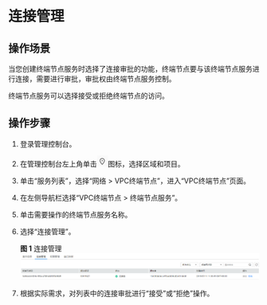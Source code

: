# 连接管理<a name="vpcep_03_0104"></a>

## 操作场景<a name="section168715614329"></a>

当您创建终端节点服务时选择了连接审批的功能，终端节点要与该终端节点服务进行连接，需要进行审批，审批权由终端节点服务控制。

终端节点服务可以选择接受或拒绝终端节点的访问。

## 操作步骤<a name="section91831450143112"></a>

1.  登录管理控制台。
2.  在管理控制台左上角单击![](figures/icon-region.png)图标，选择区域和项目。
3.  单击“服务列表”，选择“网络 \> VPC终端节点”，进入“VPC终端节点”页面。
4.  在左侧导航栏选择“VPC终端节点 \> 终端节点服务”。
5.  单击需要操作的终端节点服务名称。
6.  选择“连接管理”。

    **图 1**  连接管理<a name="fig101594863515"></a>  
    ![](figures/连接管理.png "连接管理")

7.  根据实际需求，对列表中的连接审批进行“接受”或“拒绝”操作。

